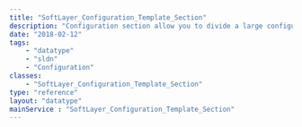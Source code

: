 ```yaml
---
title: "SoftLayer_Configuration_Template_Section"
description: "Configuration section allow you to divide a large configuration values into a smaller pieces. "
date: "2018-02-12"
tags:
    - "datatype"
    - "sldn"
    - "Configuration"
classes:
    - "SoftLayer_Configuration_Template_Section"
type: "reference"
layout: "datatype"
mainService : "SoftLayer_Configuration_Template_Section"
---
```

